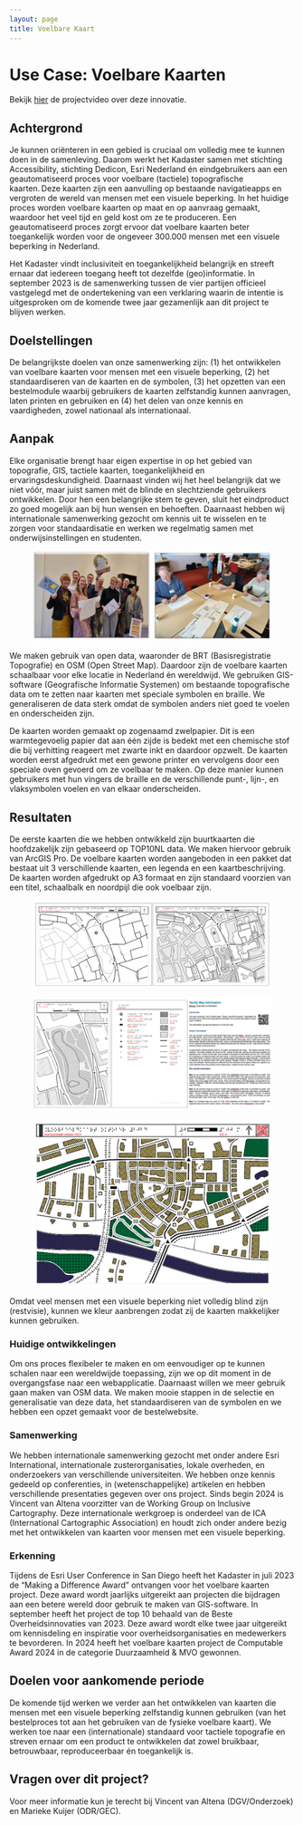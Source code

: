 ```yaml
---
layout: page
title: Voelbare Kaart
---
```

# Use Case: Voelbare Kaarten

Bekijk [hier](https://www.youtube.com/watch?v=dpStF3in8Ro) de projectvideo over deze innovatie.

## Achtergrond
Je kunnen oriënteren in een gebied is cruciaal om volledig mee te kunnen doen in de samenleving. Daarom werkt het Kadaster samen met stichting Accessibility, stichting Dedicon, Esri Nederland én eindgebruikers aan een geautomatiseerd proces voor voelbare (tactiele) topografische kaarten. Deze kaarten zijn een aanvulling op bestaande navigatieapps en vergroten de wereld van mensen met een visuele beperking. In het huidige proces worden voelbare kaarten op maat en op aanvraag gemaakt, waardoor het veel tijd en geld kost om ze te produceren. Een geautomatiseerd proces zorgt ervoor dat voelbare kaarten beter toegankelijk worden voor de ongeveer 300.000 mensen met een visuele beperking in Nederland.  
  
Het Kadaster vindt inclusiviteit en toegankelijkheid belangrijk en streeft ernaar dat iedereen toegang heeft tot dezelfde (geo)informatie. In september 2023 is de samenwerking tussen de vier partijen officieel vastgelegd met de ondertekening van een verklaring waarin de intentie is uitgesproken om de komende twee jaar gezamenlijk aan dit project te blijven werken. 

## Doelstellingen
De belangrijkste doelen van onze samenwerking zijn: (1) het ontwikkelen van voelbare kaarten voor mensen met een visuele beperking, (2) het standaardiseren van de kaarten en de symbolen, (3) het opzetten van een bestelmodule waarbij gebruikers de kaarten zelfstandig kunnen aanvragen, laten printen en gebruiken en (4) het delen van onze kennis en vaardigheden, zowel nationaal als internationaal. 

## Aanpak
Elke organisatie brengt haar eigen expertise in op het gebied van topografie, GIS, tactiele kaarten, toegankelijkheid en ervaringsdeskundigheid. Daarnaast vinden wij het heel belangrijk dat we niet vóór, maar juist samen mét de blinde en slechtziende gebruikers ontwikkelen. Door hen een belangrijke stem te geven, sluit het eindproduct zo goed mogelijk aan bij hun wensen en behoeften. Daarnaast hebben wij internationale samenwerking gezocht om kennis uit te wisselen en te zorgen voor standaardisatie en werken we regelmatig samen met onderwijsinstellingen en studenten.

<figure id="figuur-1">
  <a href="/assets/images/voelbare_kaarten/aanpak.png">
    <img src="/assets/images/voelbare_kaarten/aanpak.png" alt="Proces">
  </a>
</figure>

We maken gebruik van open data, waaronder de BRT (Basisregistratie Topografie) en OSM (Open Street Map). Daardoor zijn de voelbare kaarten schaalbaar voor elke locatie in Nederland én wereldwijd. We gebruiken GIS-software (Geografische Informatie Systemen) om bestaande topografische data om te zetten naar kaarten met speciale symbolen en braille. We generaliseren de data sterk omdat de symbolen anders niet goed te voelen en onderscheiden zijn.  
 
De kaarten worden gemaakt op zogenaamd zwelpapier. Dit is een warmtegevoelig papier dat aan één zijde is bedekt met een chemische stof die bij verhitting reageert met zwarte inkt en daardoor opzwelt. De kaarten worden eerst afgedrukt met een gewone printer en vervolgens door een speciale oven gevoerd om ze voelbaar te maken. Op deze manier kunnen gebruikers met hun vingers de braille en de verschillende punt-, lijn-, en vlaksymbolen voelen en van elkaar onderscheiden. 

## Resultaten
De eerste kaarten die we hebben ontwikkeld zijn buurtkaarten die hoofdzakelijk zijn gebaseerd op TOP10NL data. We maken hiervoor gebruik van ArcGIS Pro. De voelbare kaarten worden aangeboden in een pakket dat bestaat uit 3 verschillende kaarten, een legenda en een kaartbeschrijving. De kaarten worden afgedrukt op A3 formaat en zijn standaard voorzien van een titel, schaalbalk en noordpijl die ook voelbaar zijn.

<figure id="figuur-2">
  <a href="/assets/images/voelbare_kaarten/resultaten_1.png">
    <img src="/assets/images/voelbare_kaarten/resultaten_1.png" alt="Proces">
  </a>
</figure>

<figure id="figuur-3">
  <a href="/assets/images/voelbare_kaarten/resultaten_2.png">
    <img src="/assets/images/voelbare_kaarten/resultaten_2.png" alt="Proces">
  </a>
</figure>

<figure id="figuur-4">
  <a href="/assets/images/voelbare_kaarten/resultaten_3.png">
    <img src="/assets/images/voelbare_kaarten/resultaten_3.png" alt="Proces">
  </a>
</figure>

Omdat veel mensen met een visuele beperking niet volledig blind zijn (restvisie), kunnen we kleur aanbrengen zodat zij de kaarten makkelijker kunnen gebruiken.

### Huidige ontwikkelingen
Om ons proces flexibeler te maken en om eenvoudiger op te kunnen schalen naar een wereldwijde toepassing, zijn we op dit moment in de overgangsfase naar een webapplicatie. Daarnaast willen we meer gebruik gaan maken van OSM data. We maken mooie stappen in de selectie en generalisatie van deze data, het standaardiseren van de symbolen en we hebben een opzet gemaakt voor de bestelwebsite.  

### Samenwerking 
We hebben internationale samenwerking gezocht met onder andere Esri International, internationale zusterorganisaties, lokale overheden, en onderzoekers van verschillende universiteiten. We hebben onze kennis gedeeld op conferenties, in (wetenschappelijke) artikelen en hebben verschillende presentaties gegeven over ons project. Sinds begin 2024 is Vincent van Altena voorzitter van de Working Group on Inclusive Cartography. Deze internationale werkgroep is onderdeel van de ICA (International Cartographic Association) en houdt zich onder andere bezig met het ontwikkelen van kaarten voor mensen met een visuele beperking.
 
### Erkenning
Tijdens de Esri User Conference in San Diego heeft het Kadaster in juli 2023 de “Making a Difference Award” ontvangen voor het voelbare kaarten project. Deze award wordt jaarlijks uitgereikt aan projecten die bijdragen aan een betere wereld door gebruik te maken van GIS-software. In september heeft het project de top 10 behaald van de Beste Overheidsinnovaties van 2023. Deze award wordt elke twee jaar uitgereikt om kennisdeling en inspiratie voor overheidsorganisaties en medewerkers te bevorderen. In 2024 heeft het voelbare kaarten project de Computable Award 2024 in de categorie Duurzaamheid & MVO gewonnen. 

## Doelen voor aankomende periode  
De komende tijd werken we verder aan het ontwikkelen van kaarten die mensen met een visuele beperking zelfstandig kunnen gebruiken (van het bestelproces tot aan het gebruiken van de fysieke voelbare kaart). We werken toe naar een (internationale) standaard voor tactiele topografie en streven ernaar om een product te ontwikkelen dat zowel bruikbaar, betrouwbaar, reproduceerbaar én toegankelijk is.  

## Vragen over dit project? 
Voor meer informatie kun je terecht bij Vincent van Altena (DGV/Onderzoek) en Marieke Kuijer (ODR/GEC). 
